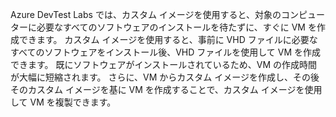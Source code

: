 Azure DevTest Labs では、カスタム イメージを使用すると、対象のコンピューターに必要なすべてのソフトウェアのインストールを待たずに、すぐに VM を作成できます。 カスタム イメージを使用すると、事前に VHD ファイルに必要なすべてのソフトウェアをインストール後、VHD ファイルを使用して VM を作成できます。 既にソフトウェアがインストールされているため、VM の作成時間が大幅に短縮されます。 さらに、VM からカスタム イメージを作成し、その後そのカスタム イメージを基に VM を作成することで、カスタム イメージを使用して VM を複製できます。


<!--HONumber=Jan17_HO2-->


